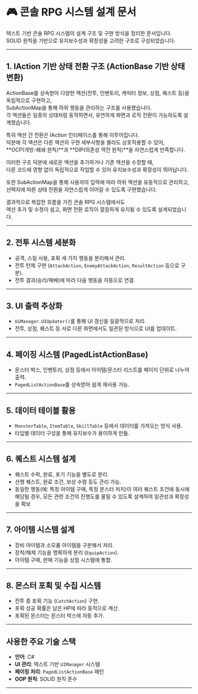 # 🎮 콘솔 RPG 시스템 설계 문서

텍스트 기반 콘솔 RPG 시스템의 설계 구조 및 구현 방식을 정리한 문서입니다.  
SOLID 원칙을 기반으로 유지보수성과 확장성을 고려한 구조로 구성되었습니다.

---

## 1. IAction 기반 상태 전환 구조 (ActionBase 기반 상태 변환)

ActionBase를 상속받아 다양한 액션(전투, 인벤토리, 캐릭터 정보, 상점, 퀘스트 등)을 독립적으로 구현하고,  
SubActionMap을 통해 하위 행동을 관리하는 구조를 사용했습니다.  
각 액션들은 일종의 상태처럼 동작하면서, 유연하게 화면과 로직 전환이 가능하도록 설계했습니다.

특히 액션 간 전환은 IAction 인터페이스를 통해 이루어집니다.  
덕분에 각 액션은 다른 액션의 구현 세부사항을 몰라도 상호작용할 수 있어,  
**OCP(개방-폐쇄 원칙)**과 **DIP(의존성 역전 원칙)**을 자연스럽게 만족합니다.

이러한 구조 덕분에 새로운 액션을 추가하거나 기존 액션을 수정할 때,  
다른 코드에 영향 없이 독립적으로 작업할 수 있어 유지보수성과 확장성이 뛰어납니다.

또한 SubActionMap을 통해 사용자의 입력에 따라 하위 액션을 유동적으로 관리하고,  
선택지에 따른 상태 전환을 자연스럽게 이어갈 수 있도록 구현했습니다.

결과적으로 복잡한 흐름을 가진 콘솔 RPG 시스템에서도  
액션 추가 및 수정이 쉽고, 화면 전환 로직이 깔끔하게 유지될 수 있도록 설계되었습니다.

---

## 2. 전투 시스템 세분화

- 공격, 스킬 사용, 포획 세 가지 행동을 분리해서 관리.
- 전투 턴제 구현 (`AttackAction`, `EnemyAttackAction`, `ResultAction` 등으로 구분).
- 전투 결과(승리/패배)에 따라 다음 행동을 자동으로 연결.

---

## 3. UI 출력 추상화

- `UiManager.UIUpdater()`를 통해 UI 갱신을 일괄적으로 처리.
- 전투, 상점, 퀘스트 등 서로 다른 화면에서도 일관된 방식으로 UI를 업데이트.

---

## 4. 페이징 시스템 (PagedListActionBase)

- 몬스터 박스, 인벤토리, 상점 등에서 아이템/몬스터 리스트를 페이지 단위로 나누어 출력.
- `PagedListActionBase`를 상속받아 쉽게 재사용 가능.

---

## 5. 데이터 테이블 활용

- `MonsterTable`, `ItemTable`, `SkillTable` 등에서 데이터를 가져오는 방식 사용.
- 타입별 데이터 구성을 통해 유지보수가 용이하게 만듦.

---

## 6. 퀘스트 시스템 설계

- 퀘스트 수락, 완료, 포기 기능을 별도로 분리.
- 선행 퀘스트, 완료 조건, 보상 수령 등도 관리 가능.
- 동일한 행동(예: 특정 아이템 구매, 특정 몬스터 처치)이 여러 퀘스트 조건에 동시에 해당될 경우, 모든 관련 조건의 진행도를 올릴 수 있도록 설계하여 일관성과 확장성을 확보

---

## 7. 아이템 시스템 설계

- 장비 아이템과 소모품 아이템을 구분해서 처리.
- 장착/해제 기능을 명확하게 분리 (`EquipAction`).
- 아이템 구매, 판매 기능을 상점 시스템에 통합.

---

## 8. 몬스터 포획 및 수집 시스템

- 전투 중 포획 기능 (`CatchAction`) 구현.
- 포획 성공 확률은 남은 HP에 따라 동적으로 계산.
- 포획된 몬스터는 몬스터 박스에 자동 추가.

---

## 사용한 주요 기술 스택

- **언어**: C#
- **UI 관리**: 텍스트 기반 `UIManager` 시스템
- **페이징 처리**: `PagedListActionBase` 패턴
- **OOP 원칙**: SOLID 원칙 준수

---
